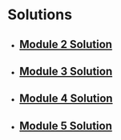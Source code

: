 # Solutions

- ## [Module 2 Solution](https://g1joshi.github.io/Coursera/fullstack-course4/module2-solution)
- ## [Module 3 Solution](https://g1joshi.github.io/Coursera/fullstack-course4/module3-solution)
- ## [Module 4 Solution](https://g1joshi.github.io/Coursera/fullstack-course4/module4-solution)
- ## [Module 5 Solution](https://g1joshi.github.io/Coursera/fullstack-course4/module5-solution)
